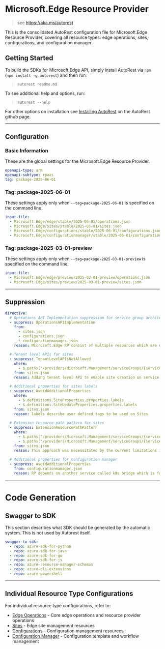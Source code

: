 # Microsoft.Edge Resource Provider

> see https://aka.ms/autorest

This is the consolidated AutoRest configuration file for Microsoft.Edge Resource Provider, covering all resource types: edge operations, sites, configurations, and configuration manager.

## Getting Started

To build the SDKs for Microsoft.Edge API, simply install AutoRest via `npm` (`npm install -g autorest`) and then run:

> `autorest readme.md`

To see additional help and options, run:

> `autorest --help`

For other options on installation see [Installing AutoRest](https://aka.ms/autorest/install) on the AutoRest github page.

---

## Configuration

### Basic Information

These are the global settings for the Microsoft.Edge Resource Provider.

```yaml
openapi-type: arm
openapi-subtype: rpaas
tag: package-2025-06-01
```

### Tag: package-2025-06-01

These settings apply only when `--tag=package-2025-06-01` is specified on the command line.

```yaml $(tag) == 'package-2025-06-01'
input-file:
  - Microsoft.Edge/edge/stable/2025-06-01/operations.json
  - Microsoft.Edge/sites/stable/2025-06-01/sites.json
  - Microsoft.Edge/configurations/stable/2025-06-01/configurations.json
  - Microsoft.Edge/configurationmanager/stable/2025-06-01/configurationmanager.json
```

### Tag: package-2025-03-01-preview

These settings apply only when `--tag=package-2025-03-01-preview` is specified on the command line.

```yaml $(tag) == 'package-2025-03-01-preview'
input-file:
  - Microsoft.Edge/edge/preview/2025-03-01-preview/operations.json
  - Microsoft.Edge/sites/preview/2025-03-01-preview/sites.json
```

---

## Suppression

```yaml
directive:
  # Operations API Implementation suppression for service group architecture
  - suppress: OperationsAPIImplementation
    from: 
      - sites.json
      - configurations.json
      - configurationmanager.json
    reason: Microsoft.Edge RP consist of multiple resources which are owned/maintained by different teams, so we follow folder structure for Service Group (explained here https://github.com/Azure/azure-rest-api-specs-pr/tree/RPSaaSMaster?tab=readme-ov-file#folder-structure-for-service-group). We do have operations api exposed from common-location/folder (https://github.com/Azure/azure-rest-api-specs-pr/blob/RPSaaSMaster/specification/edge/resource-manager/Microsoft.Edge/edge/preview/2024-02-01-preview/operations.json#L46C5-L46C43) so every resource need not expose it separately. There has been open issue [Avocado] Support service group folder scenario azure-sdk-tools#6201 for the same.
  
  # Tenant level APIs for sites
  - suppress: TenantLevelAPIsNotAllowed
    where:
      - $.paths["/providers/Microsoft.Management/serviceGroups/{servicegroupName}/providers/Microsoft.Edge/sites/{siteName}"]
    from: sites.json
    reason: Adding tenant level API to enable site creation on service groups, have got the case reviewed from ARM and PAS team as per documentation
  
  # Additional properties for sites labels
  - suppress: AvoidAdditionalProperties
    where:
      - $.definitions.SiteProperties.properties.labels
      - $.definitions.SiteUpdateProperties.properties.labels
    from: sites.json
    reason: labels describe user defined tags to be used on Sites.
  
  # Extension resource path pattern for sites
  - suppress: ExtensionResourcePathPattern
    where:
      - $.paths["/providers/Microsoft.Management/serviceGroups/{servicegroupName}/providers/Microsoft.Edge/sites/{siteName}"]
      - $.paths["/providers/Microsoft.Management/serviceGroups/{servicegroupName}/providers/Microsoft.Edge/sites"]
    from: sites.json
    reason: This approach was necessitated by the current limitations in TypeSpec, which does not support defining parent resources at the tenant level for extension resource types.
  
  # Additional properties for configuration manager
  - suppress: AvoidAdditionalProperties
    from: configurationmanager.json
    reason: RP depends on another service called k8s bridge which is facing issues during serialization of data. The changes required in that service will not be implemented before our public preview, so we need to go ahead with using Record which adds this. Check https://msazure.visualstudio.com/One/_workitems/edit/31068512
```

---

# Code Generation

## Swagger to SDK

This section describes what SDK should be generated by the automatic system.
This is not used by Autorest itself.

```yaml $(swagger-to-sdk)
swagger-to-sdk:
  - repo: azure-sdk-for-python
  - repo: azure-sdk-for-java
  - repo: azure-sdk-for-go
  - repo: azure-sdk-for-js
  - repo: azure-resource-manager-schemas
  - repo: azure-cli-extensions
  - repo: azure-powershell
```

---

## Individual Resource Type Configurations

For individual resource type configurations, refer to:

- [Edge Operations](./Microsoft.Edge/edge/readme.md) - Core edge operations and resource provider operations
- [Sites](./Microsoft.Edge/sites/readme.md) - Edge site management resources
- [Configurations](./Microsoft.Edge/configurations/readme.md) - Configuration management resources
- [Configuration Manager](./Microsoft.Edge/configurationmanager/readme.md) - Configuration template and workflow management